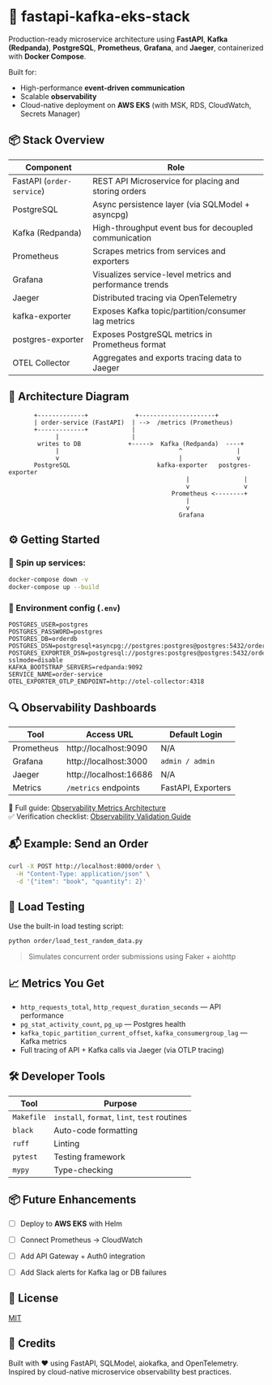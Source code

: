 # 🚀 fastapi-kafka-eks-stack

Production-ready microservice architecture using **FastAPI**, **Kafka (Redpanda)**, **PostgreSQL**, **Prometheus**, **Grafana**, and **Jaeger**, containerized with **Docker Compose**.

Built for:
- High-performance **event-driven communication**
- Scalable **observability**
- Cloud-native deployment on **AWS EKS** (with MSK, RDS, CloudWatch, Secrets Manager)



## 📦 Stack Overview

| Component          | Role                                                   |
|--------------------|--------------------------------------------------------|
| FastAPI (`order-service`) | REST API Microservice for placing and storing orders   |
| PostgreSQL         | Async persistence layer (via SQLModel + asyncpg)       |
| Kafka (Redpanda)   | High-throughput event bus for decoupled communication  |
| Prometheus         | Scrapes metrics from services and exporters            |
| Grafana            | Visualizes service-level metrics and performance trends |
| Jaeger             | Distributed tracing via OpenTelemetry                  |
| kafka-exporter     | Exposes Kafka topic/partition/consumer lag metrics     |
| postgres-exporter  | Exposes PostgreSQL metrics in Prometheus format        |
| OTEL Collector     | Aggregates and exports tracing data to Jaeger          |



## 🧭 Architecture Diagram

```
       +-------------+             +---------------------+
       | order-service (FastAPI)  | -->  /metrics (Prometheus)
       +-------------+            |
             |                    |
        writes to DB             +----->  Kafka (Redpanda)  ----+
             |                                 ^               |
             v                                 |               v
       PostgreSQL                        kafka-exporter   postgres-exporter
                                                 |               |
                                                 v               v
                                             Prometheus <--------+
                                                 |
                                                 v
                                               Grafana
```



## ⚙️ Getting Started

### 🐳 Spin up services:

```bash
docker-compose down -v
docker-compose up --build
```

### 📁 Environment config (`.env`)

```env
POSTGRES_USER=postgres
POSTGRES_PASSWORD=postgres
POSTGRES_DB=orderdb
POSTGRES_DSN=postgresql+asyncpg://postgres:postgres@postgres:5432/orderdb
POSTGRES_EXPORTER_DSN=postgresql://postgres:postgres@postgres:5432/orderdb?sslmode=disable
KAFKA_BOOTSTRAP_SERVERS=redpanda:9092
SERVICE_NAME=order-service
OTEL_EXPORTER_OTLP_ENDPOINT=http://otel-collector:4318
```



## 🔍 Observability Dashboards

| Tool       | Access URL                | Default Login     |
|------------|---------------------------|--------------------|
| Prometheus | http://localhost:9090     | N/A                |
| Grafana    | http://localhost:3000     | `admin / admin`    |
| Jaeger     | http://localhost:16686    | N/A                |
| Metrics    | `/metrics` endpoints      | FastAPI, Exporters |

📄 Full guide: [Observability Metrics Architecture](./Docs/Observability/observability_metrics.md)  
✅ Verification checklist: [Observability Validation Guide](./Docs/Observability/observability_verification_doc.md)



## 📬 Example: Send an Order

```bash
curl -X POST http://localhost:8000/order \
  -H "Content-Type: application/json" \
  -d '{"item": "book", "quantity": 2}'
```



## 🧪 Load Testing

Use the built-in load testing script:

```bash
python order/load_test_random_data.py
```

> Simulates concurrent order submissions using Faker + aiohttp



## 📈 Metrics You Get

- `http_requests_total`, `http_request_duration_seconds` — API performance
- `pg_stat_activity_count`, `pg_up` — Postgres health
- `kafka_topic_partition_current_offset`, `kafka_consumergroup_lag` — Kafka metrics
- Full tracing of API + Kafka calls via Jaeger (via OTLP tracing)



## 🛠️ Developer Tools

| Tool     | Purpose                     |
|----------|-----------------------------|
| `Makefile` | `install`, `format`, `lint`, `test` routines |
| `black`  | Auto-code formatting        |
| `ruff`   | Linting                     |
| `pytest` | Testing framework           |
| `mypy`   | Type-checking               |



## 📦 Future Enhancements

- [ ] Deploy to **AWS EKS** with Helm
- [ ] Connect Prometheus → CloudWatch
- [ ] Add API Gateway + Auth0 integration
- [ ] Add Slack alerts for Kafka lag or DB failures



## 📝 License

[MIT](./LICENSE)



## 🙌 Credits

Built with ❤️ using FastAPI, SQLModel, aiokafka, and OpenTelemetry.  
Inspired by cloud-native microservice observability best practices.
